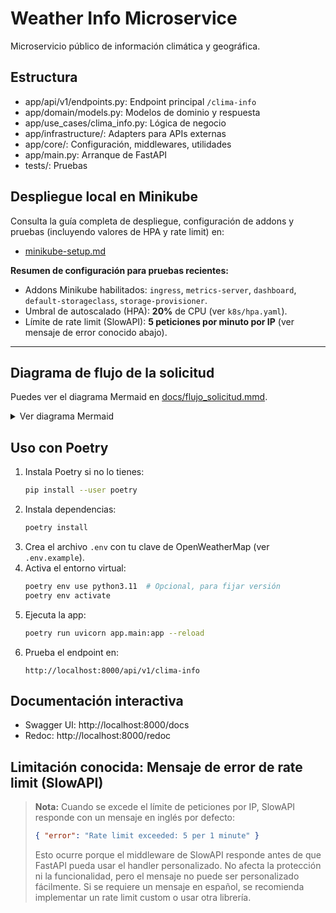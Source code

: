 # Weather Info Microservice

Microservicio público de información climática y geográfica.

## Estructura

- app/api/v1/endpoints.py: Endpoint principal `/clima-info`
- app/domain/models.py: Modelos de dominio y respuesta
- app/use_cases/clima_info.py: Lógica de negocio
- app/infrastructure/: Adapters para APIs externas
- app/core/: Configuración, middlewares, utilidades
- app/main.py: Arranque de FastAPI
- tests/: Pruebas

## Despliegue local en Minikube

Consulta la guía completa de despliegue, configuración de addons y pruebas (incluyendo valores de HPA y rate limit) en:

- [minikube-setup.md](./minikube-setup.md)

**Resumen de configuración para pruebas recientes:**
- Addons Minikube habilitados: `ingress`, `metrics-server`, `dashboard`, `default-storageclass`, `storage-provisioner`.
- Umbral de autoscalado (HPA): **20%** de CPU (ver `k8s/hpa.yaml`).
- Límite de rate limit (SlowAPI): **5 peticiones por minuto por IP** (ver mensaje de error conocido abajo).

---

## Diagrama de flujo de la solicitud

Puedes ver el diagrama Mermaid en [docs/flujo_solicitud.mmd](docs/flujo_solicitud.mmd).

<details>
<summary>Ver diagrama Mermaid</summary>

```mermaid
flowchart TD
    A[Cliente solicita /clima-info] --> B["FastAPI Endpoint (api/v1/endpoints.py)"]
    B --> C["Lógica de Orquestación (use_cases/clima_info.py)"]
    C --> D1["Adapter IP (infrastructure/ipinfo_api.py)"]
    D1 -->|IP| C
    C --> D2["Adapter País (infrastructure/country_api.py)"]
    D2 -->|Datos país| C
    C --> D3["Adapter Clima (infrastructure/weather_api.py)"]
    D3 -->|Datos clima| C
    C --> E["Construcción de respuesta (domain/models.py)"]
    E --> F[Respuesta JSON al cliente]
    B --> G["Auditoría (core/audit.py)"]
    G -->|Log JSON| H[Archivo logs/consultas.log]
    B --> I["Throttling (core/throttling.py / SlowAPI)"]
    B --> J["Métricas (Prometheus Instrumentator)"]
```
</details>

## Uso con Poetry

1. Instala Poetry si no lo tienes:
   ```bash
   pip install --user poetry
   ```
2. Instala dependencias:
   ```bash
   poetry install
   ```
3. Crea el archivo `.env` con tu clave de OpenWeatherMap (ver `.env.example`).
4. Activa el entorno virtual:
   ```bash
   poetry env use python3.11  # Opcional, para fijar versión
   poetry env activate
   ```
5. Ejecuta la app:
   ```bash
   poetry run uvicorn app.main:app --reload
   ```
6. Prueba el endpoint en:
   ```
   http://localhost:8000/api/v1/clima-info
   ```

## Documentación interactiva

- Swagger UI: http://localhost:8000/docs
- Redoc: http://localhost:8000/redoc

## Limitación conocida: Mensaje de error de rate limit (SlowAPI)

> **Nota:** Cuando se excede el límite de peticiones por IP, SlowAPI responde con un mensaje en inglés por defecto:
>
> ```json
> { "error": "Rate limit exceeded: 5 per 1 minute" }
> ```
>
> Esto ocurre porque el middleware de SlowAPI responde antes de que FastAPI pueda usar el handler personalizado. No afecta la protección ni la funcionalidad, pero el mensaje no puede ser personalizado fácilmente. Si se requiere un mensaje en español, se recomienda implementar un rate limit custom o usar otra librería.
